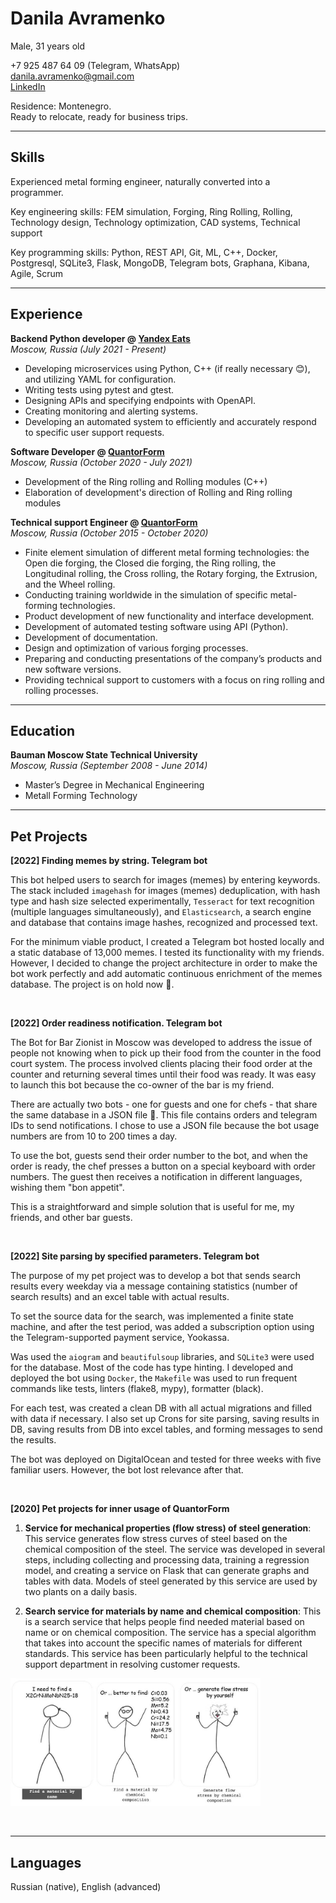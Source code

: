 # Danila Avramenko  
Male, 31 years old

+7 925 487 64 09 (Telegram, WhatsApp)  
danila.avramenko@gmail.com   
<a href="https://www.linkedin.com/in/danila-avramenko-77912ab9/" target="_blank">LinkedIn</a>  


Residence: Montenegro.   
Ready to relocate, ready for business trips.

___
## Skills
Experienced metal forming engineer, naturally converted into a programmer.  

Key engineering skills: FEM simulation, Forging, Ring Rolling, Rolling, Technology design, Technology optimization, CAD systems, Technical support

Key programming skills: Python, REST API, Git, ML, C++, Docker, Postgresql, SQLite3, Flask, MongoDB, Telegram bots, Graphana, Kibana, Agile, Scrum

___
## Experience

**Backend Python developer @ [Yandex Eats](https://www.wikiwand.com/en/Yandex_Eda)** <br>
_Moscow, Russia (July 2021 - Present)_ <br>
- Developing microservices using Python,  C++ (if really necessary 😊), and utilizing YAML for configuration.
- Writing tests using pytest and gtest.
- Designing APIs and specifying endpoints with OpenAPI.
- Creating monitoring and alerting systems.
- Developing an automated system to efficiently and accurately respond to specific user support requests.



**Software Developer @ [QuantorForm](https://www.linkedin.com/company/quantor-form/about/)** <br>
_Moscow, Russia (October 2020 - July 2021)_ <br>
- Development of the Ring rolling and Rolling modules (C++)
- Elaboration of development's direction of Rolling and Ring rolling modules



**Technical support Engineer @ [QuantorForm](https://www.linkedin.com/company/quantor-form/about/)** <br>
_Moscow, Russia (October 2015 - October 2020)_ <br>
- Finite element simulation of different metal forming technologies: the Open die forging, the Closed die forging, the Ring rolling, the Longitudinal rolling, the Cross rolling, the Rotary forging, the Extrusion, and the Wheel rolling.
- Conducting training worldwide in the simulation of specific metal-forming technologies.
- Product development of new functionality and interface development.
- Development of automated testing software using API (Python).
- Development of documentation.
- Design and optimization of various forging processes.
- Preparing and conducting presentations of the company’s products and new software versions.
- Providing technical support to customers with a focus on ring rolling and rolling processes.


___
## Education
**Bauman Moscow State Technical University** <br>
_Moscow, Russia (September 2008 - June 2014)_ <br>
- Master’s Degree in Mechanical Engineering
- Metall Forming Technology


___
## Pet Projects
**[2022] Finding memes by string. Telegram bot**  

This bot helped users to search for images (memes) by entering keywords. The stack included `imagehash` for images (memes) deduplication, with hash type and hash size selected experimentally, `Tesseract` for text recognition (multiple languages simultaneously), and `Elasticsearch`, a search engine and database that contains image hashes, recognized and processed text.

For the minimum viable product, I created a Telegram bot hosted locally and a static database of 13,000 memes. I tested its functionality with my friends. However, I decided to change the project architecture in order to make the bot work perfectly and add automatic continuous enrichment of the memes database. The project is on hold now 🙂.


<br>

**[2022] Order readiness notification. Telegram bot**  

The Bot for Bar Zionist in Moscow was developed to address the issue of people not knowing when to pick up their food from the counter in the food court system. The process involved clients placing their food order at the counter and returning several times until their food was ready. It was easy to launch this bot because the co-owner of the bar is my friend.

There are actually two bots - one for guests and one for chefs - that share the same database in a JSON file 🙂. This file contains orders and telegram IDs to send notifications. I chose to use a JSON file because the bot usage numbers are from 10 to 200 times a day.

To use the bot, guests send their order number to the bot, and when the order is ready, the chef presses a button on a special keyboard with order numbers. The guest then receives a notification in different languages, wishing them "bon appetit".

This is a straightforward and simple solution that is useful for me, my friends, and other bar guests.

<br>

**[2022] Site parsing by specified parameters. Telegram bot**   

The purpose of my pet project was to develop a bot that sends search results every weekday via a message containing statistics (number of search results) and an excel table with actual results.

To set the source data for the search, was implemented a finite state machine, and after the test period, was added a subscription option using the Telegram-supported payment service, Yookassa.

Was used the `aiogram` and `beautifulsoup` libraries, and `SQLite3` were used for the database. Most of the code has type hinting. I developed and deployed the bot using `Docker`, the `Makefile` was used to run frequent commands like tests, linters (flake8, mypy), formatter (black).

For each test, was created a clean DB with all actual migrations and filled with data if necessary. I also set up Crons for site parsing, saving results in DB, saving results from DB into excel tables, and forming messages to send the results.

The bot was deployed on DigitalOcean and tested for three weeks with five familiar users. However, the bot lost relevance after that.

<br>

**[2020] Pet projects for inner usage of QuantorForm**  

1. **Service for mechanical properties (flow stress) of steel generation**: This service generates flow stress curves of steel based on the chemical composition of the steel. The service was developed in several steps, including collecting and processing data, training a regression model, and creating a service on Flask that can generate graphs and tables with data. Models of steel generated by this service are used by two plants on a daily basis.

2. **Search service for materials by name and chemical composition**: This is a search service that helps people find needed material based on name or on chemical composition. The service has a special algorithm that takes into account the specific names of materials for different standards. This service has been particularly helpful to the technical support department in resolving customer requests.

<img src="service.jpg" alt="drawing" width="400"/> <br>

<br>

___
## Languages

Russian (native), English (advanced) <br>
